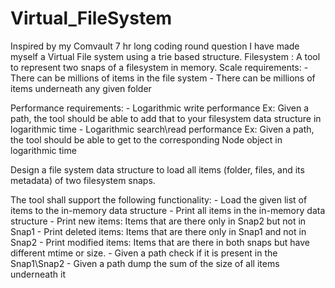# Virtual_FileSystem
Inspired by my Comvault 7 hr long coding round question I have made myself a Virtual File system using a trie based structure.
Filesystem : 
A tool to represent two snaps of a filesystem in memory. 
Scale requirements:
		- There can be millions of items in the file system
		- There can be millions of items underneath any given folder

Performance requirements:
		- Logarithmic write performance
			Ex: Given a path, the tool should be able to add that to your filesystem data structure in logarithmic time
		- Logarithmic search\read performance
			Ex: Given a path, the tool should be able to get to the corresponding Node object in logarithmic time

Design a file system data structure to load all items (folder, files, and its metadata) of two filesystem snaps.

The tool shall support the following functionality:
	- Load the given list of items to the in-memory data structure
	- Print all items in the in-memory data structure
	- Print new items: Items that are there only in Snap2 but not in Snap1
	- Print deleted items: Items that are there only in Snap1 and not in Snap2 
	- Print modified items: Items that are there in both snaps but have different mtime or size.
	- Given a path check if it is present in the Snap1\Snap2
	- Given a path dump the sum of the size of all items underneath it
